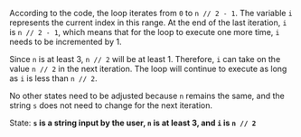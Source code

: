 According to the code, the loop iterates from `0` to `n // 2 - 1`. The variable `i` represents the current index in this range. At the end of the last iteration, `i` is `n // 2 - 1`, which means that for the loop to execute one more time, `i` needs to be incremented by 1. 

Since `n` is at least 3, `n // 2` will be at least 1. Therefore, `i` can take on the value `n // 2` in the next iteration. The loop will continue to execute as long as `i` is less than `n // 2`.

No other states need to be adjusted because `n` remains the same, and the string `s` does not need to change for the next iteration.

State: **`s` is a string input by the user, `n` is at least 3, and `i` is `n // 2`**